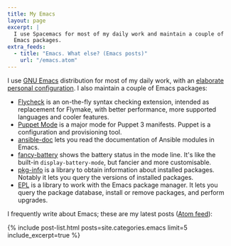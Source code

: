 ```yaml
---
title: My Emacs
layout: page
excerpt: |
  I use Spacemacs for most of my daily work and maintain a couple of
  Emacs packages.
extra_feeds:
  - title: "Emacs. What else? (Emacs posts)"
    url: "/emacs.atom"
---
```


I use [GNU Emacs][] distribution for most of my daily work, with an
[elaborate personal configuration][emacsd].  I also maintain a couple of Emacs
packages:

* [Flycheck][] is an on-the-fly syntax checking extension, intended as
  replacement for Flymake, with better performance, more supported languages and
  cooler features.
* [Puppet Mode][] is a major mode for Puppet 3 manifests.  Puppet is a
  configuration and provisioning tool.
* [ansible-doc][] lets you read the documentation of Ansible modules in Emacs.
* [fancy-battery][] shows the battery status in the mode line.  It's like the
  built-in `display-battery-mode`, but fancier and more customisable.
* [pkg-info][] is a library to obtain information about installed
  packages.  Notably it lets you query the versions of installed packages.
* [EPL][] is a library to work with the Emacs package manager.  It lets you
  query the package database, install or remove packages, and perform upgrades.

I frequently write about Emacs; these are my latest posts
([Atom feed]({{site.baseurl}}/emacs.atom)):

{% include post-list.html posts=site.categories.emacs limit=5 include_excerpt=true %}

[GNU Emacs]: http://www.gnu.org/software/emacs/
[Flycheck]: http://www.flycheck.org
[Puppet Mode]: https://github.com/lunaryorn/puppet-mode
[ansible-doc]: https://github.com/lunaryorn/ansible-doc.el
[fancy-battery]: https://github.com/lunaryorn/fancy-battery.el
[pkg-info]: https://github.com/lunaryorn/pkg-info.el
[epl]: https://github.com/cask/epl
[emacsd]: https://github.com/lunaryorn/.emacs.d
